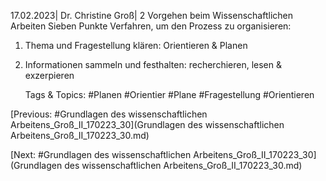 17.02.2023| Dr. Christine Groß| 2
Vorgehen beim Wissenschaftlichen Arbeiten
Sieben Punkte Verfahren, um den Prozess zu organisieren:
1. Thema und Fragestellung klären: Orientieren & Planen
2. Informationen sammeln und festhalten: recherchieren, lesen & exzerpieren

   Tags & Topics:
   #Planen
   #Orientier
   #Plane
   #Fragestellung
   #Orientieren

[Previous: #Grundlagen des wissenschaftlichen Arbeitens_Groß_II_170223_30](Grundlagen des wissenschaftlichen Arbeitens_Groß_II_170223_30.md)

[Next: #Grundlagen des wissenschaftlichen Arbeitens_Groß_II_170223_30](Grundlagen des wissenschaftlichen Arbeitens_Groß_II_170223_30.md)